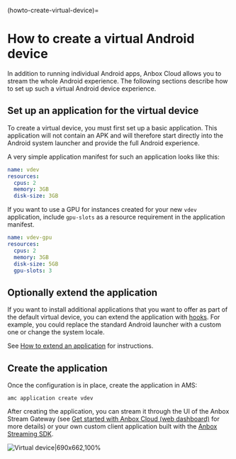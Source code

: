 (howto-create-virtual-device)=
# How to create a virtual Android device

In addition to running individual Android apps, Anbox Cloud allows you to stream the whole Android experience. The following sections describe how to set up such a virtual Android device experience.

## Set up an application for the virtual device

To create a virtual device, you must first set up a basic application. This application will not contain an APK and will therefore start directly into the Android system launcher and provide the full Android experience.

A very simple application manifest for such an application looks like this:

```yaml
name: vdev
resources:
  cpus: 2
  memory: 3GB
  disk-size: 3GB
```

If you want to use a GPU for instances created for your new `vdev` application, include `gpu-slots` as a resource requirement in the application manifest.

```yaml
name: vdev-gpu
resources:
  cpus: 2
  memory: 3GB
  disk-size: 5GB
  gpu-slots: 3
```

## Optionally extend the application

If you want to install additional applications that you want to offer as part of the default virtual device, you can extend the application with [hooks](https://discourse.ubuntu.com/t/hooks/28555). For example, you could replace the standard Android launcher with a custom one or change the system locale.

See [How to extend an application](https://discourse.ubuntu.com/t/extand-an-application/28554) for instructions.

## Create the application

Once the configuration is in place, create the application in AMS:

    amc application create vdev

After creating the application, you can stream it through the UI of the Anbox Stream Gateway (see [Get started with Anbox Cloud (web dashboard)](https://discourse.ubuntu.com/t/getting-started-with-anbox-cloud-web-dashboard/24958) for more details) or your own custom client application built with the [Anbox Streaming SDK](https://discourse.ubuntu.com/t/anbox-cloud-sdks/17844#anbox-cloud-streaming-sdk-8).

![Virtual device|690x662,100%](https://assets.ubuntu.com/v1/4cc5a115-application_virtual-device.png)
